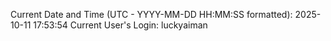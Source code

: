 Current Date and Time (UTC - YYYY-MM-DD HH:MM:SS formatted): 2025-10-11 17:53:54
Current User's Login: luckyaiman

